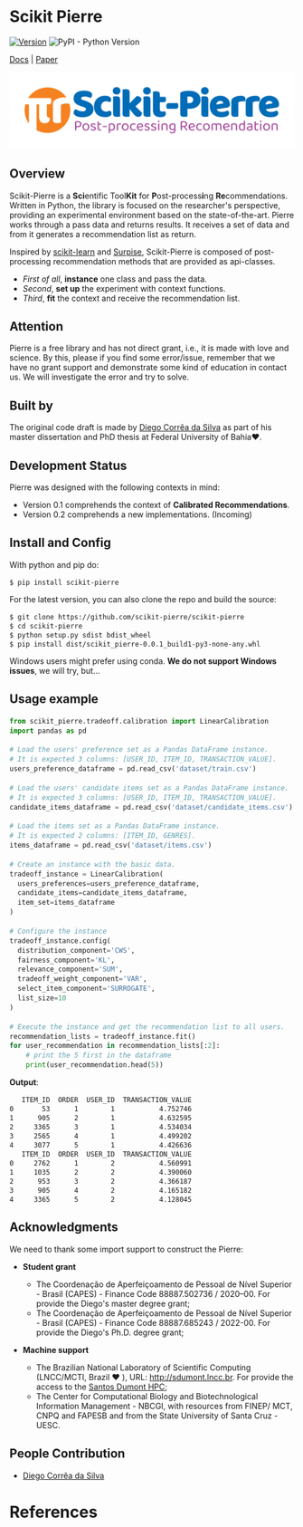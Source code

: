 # Scikit Pierre

[![Version](https://img.shields.io/badge/version-v0.1-green)](https://github.com/scikit-pierre/scikit-pierre) ![PyPI - Python Version](https://img.shields.io/badge/python-3.8-blue)

[Docs](https://readthedocs.io/) | [Paper](https://doi.org/xx.xxx/xxxxx.xxxxxx)

[![logo](Pierre.svg)](https://project-pierre.github.io/project-pierre)

## Overview

Scikit-Pierre is a **Sci**entific Tool**Kit** for **P**ost-process**i**ng **Re**commendations. Written in Python, the library is focused on the researcher's perspective, providing an experimental environment based on the state-of-the-art. Pierre works through a pass data and returns results. It receives a set of data and from it generates a recommendation list as return.

Inspired by [scikit-learn](https://scikit-learn.org/stable/) and [Surpise](http://surpriselib.com/), Scikit-Pierre is composed of post-processing recommendation methods that are provided as api-classes.

- _First of all_, **instance** one class and pass the data.
- _Second_, **set up** the experiment with context functions.
- _Third_, **fit** the context and receive the recommendation list.

## Attention

Pierre is a free library and has not direct grant, i.e., it is made with love and science. By this, please if you find some error/issue, remember that we have no grant support and demonstrate some kind of education in contact us. We will investigate the error and try to solve.

## Built by

The original code draft is made by [Diego Corrêa da Silva](https://github.com/DiegoCorrea) as part of his master dissertation and PhD thesis at Federal University of Bahia❤️.

## Development Status

Pierre was designed with the following contexts in mind:

- Version 0.1 comprehends the context of **Calibrated Recommendations**.
- Version 0.2 comprehends a new implementations. (Incoming)

## Install and Config

With python and pip do:

    $ pip install scikit-pierre

For the latest version, you can also clone the repo and build the source:

    $ git clone https://github.com/scikit-pierre/scikit-pierre
    $ cd scikit-pierre
    $ python setup.py sdist bdist_wheel
    $ pip install dist/scikit_pierre-0.0.1_build1-py3-none-any.whl

Windows users might prefer using conda. **We do not support Windows issues**, we will try, but...

## Usage example

```python
from scikit_pierre.tradeoff.calibration import LinearCalibration
import pandas as pd

# Load the users' preference set as a Pandas DataFrame instance.
# It is expected 3 columns: [USER_ID, ITEM_ID, TRANSACTION_VALUE].
users_preference_dataframe = pd.read_csv('dataset/train.csv')

# Load the users' candidate items set as a Pandas DataFrame instance.
# It is expected 3 columns: [USER_ID, ITEM_ID, TRANSACTION_VALUE].
candidate_items_dataframe = pd.read_csv('dataset/candidate_items.csv')

# Load the items set as a Pandas DataFrame instance.
# It is expected 2 columns: [ITEM_ID, GENRES].
items_dataframe = pd.read_csv('dataset/items.csv')

# Create an instance with the basic data.
tradeoff_instance = LinearCalibration(
  users_preferences=users_preference_dataframe,
  candidate_items=candidate_items_dataframe,
  item_set=items_dataframe
)

# Configure the instance
tradeoff_instance.config(
  distribution_component='CWS',
  fairness_component='KL',
  relevance_component='SUM',
  tradeoff_weight_component='VAR',
  select_item_component='SURROGATE',
  list_size=10
)

# Execute the instance and get the recommendation list to all users.
recommendation_lists = tradeoff_instance.fit()
for user_recommendation in recommendation_lists[:2]:
    # print the 5 first in the dataframe
    print(user_recommendation.head(5))
```
**Output**:

```
   ITEM_ID  ORDER  USER_ID  TRANSACTION_VALUE
0       53      1        1           4.752746
1      905      2        1           4.632595
2     3365      3        1           4.534034
3     2565      4        1           4.499202
4     3077      5        1           4.426636
   ITEM_ID  ORDER  USER_ID  TRANSACTION_VALUE
0     2762      1        2           4.560991
1     1035      2        2           4.390060
2      953      3        2           4.366187
3      905      4        2           4.165182
4     3365      5        2           4.128045

```

## Acknowledgments

We need to thank some import support to construct the Pierre:

- **Student grant**

  - The Coordenação de Aperfeiçoamento de Pessoal de Nível Superior - Brasil (CAPES) - Finance Code 88887.502736 / 2020–00. For provide the Diego's master degree grant;
  - The Coordenação de Aperfeiçoamento de Pessoal de Nível Superior - Brasil (CAPES) - Finance Code 88887.685243 / 2022-00. For provide the Diego's Ph.D. degree grant;

- **Machine support**

  - The Brazilian National Laboratory of Scientific Computing (LNCC/MCTI, Brazil ❤️ ), URL: http://sdumont.lncc.br. For provide the access to the [Santos Dumont HPC](https://www.top500.org/system/179704/);
  - The Center for Computational Biology and Biotechnological Information Management - NBCGI, with resources from FINEP/ MCT, CNPQ and FAPESB and from the State University of Santa Cruz - UESC.

## People Contribution

- [Diego Corrêa da Silva]()

# References

[Docs]: Incoming  
[Paper]: Incoming  
